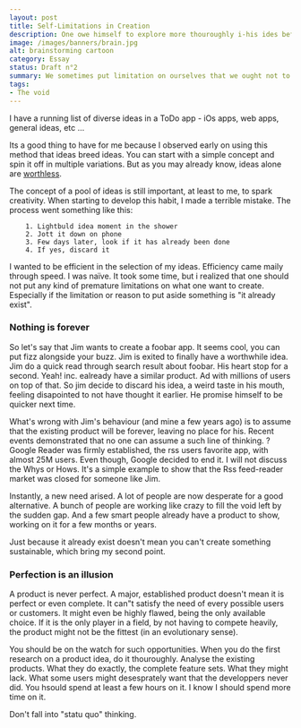 ```yaml
---
layout: post
title: Self-Limitations in Creation
description: One owe himself to explore more thouroughly i-his ides before discarding them.
image: /images/banners/brain.jpg
alt: brainstorming cartoon
category: Essay
status: Draft n°2
summary: We sometimes put limitation on ourselves that we ought not to.
tags:
- The void
---
```


I have a running list of diverse ideas in a ToDo app - iOs apps, web apps, general ideas, etc …

Its a good thing to have for me because I observed early on using this method that ideas breed ideas. You can start with a simple concept and spin it off in multiple variations. But as you may already know, ideas alone are [worthless](http://www.paulgraham.com/ideas.html).

The concept of a pool of ideas is still important, at least to me, to spark creativity.
When starting to develop this habit, I made a terrible mistake. The process went something like this:

	    1. Lightbuld idea moment in the shower
	    2. Jott it down on phone
	    3. Few days later, look if it has already been done
	    4. If yes, discard it


I wanted to be efficient in the selection of my ideas. Efficiency came maily through speed. I was naïve.
It took some time, but i realized that one should not put any kind of premature limitations on what one want to create. Especially if the limitation or reason to put aside something is "it already exist".

### Nothing is forever

So let's say that Jim wants to create a foobar app. It seems cool, you can put fizz alongside your buzz. Jim is exited to finally have a worthwhile idea.
Jim do a quick read through search result about foobar. His heart stop for a second. Yeah! inc. ealready have a similar product. Ad with millions of users on top of that.
So jim decide to discard his idea, a weird taste in his mouth, feeling disapointed to not have thought it earlier. He promise himself to be quicker next time.

What's wrong with Jim's behaviour (and mine a few years ago) is to assume that the existing product will be forever, leaving no place for his. Recent events demonstrated that no one can assume a such line of thinking.
? Google Reader was firmly established, the rss users favorite app, with almost 25M users. Even though, Google decided to end it. I will not discuss the Whys or Hows. It's a simple example to show that the Rss feed-reader market was closed for someone like Jim.

Instantly, a new need arised. A lot of people are now desperate for a good alternative. A bunch of people are working like crazy to fill the void left by the sudden gap. And a few smart people already have a product to show, working on it for a few months or years.

Just because it already exist doesn't mean you can't create something sustainable, which bring my second point.

### Perfection is an illusion

A product is never perfect. A major, established product doesn't mean it is perfect or even complete. It can"t satisfy the need of every possible users or customers. It might even be highly flawed, being the only available choice. If it is the only player in a field, by not having to compete heavily, the product might not be the fittest (in an evolutionary sense).

You should be on the watch for such opportunities. When you do the first research on a product idea, do it thouroughly. Analyse the existing products. What they do exactly, the complete feature sets. What they might lack. What some users might desesprately want that the developpers never did. You hsould spend at least a few hours on it. I know I should spend more time on it.

Don't fall into "statu quo" thinking.

